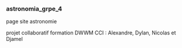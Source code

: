 ### astronomia_grpe_4

page site astronomie

projet collaboratif formation DWWM CCI : Alexandre, Dylan, Nicolas et Djamel
